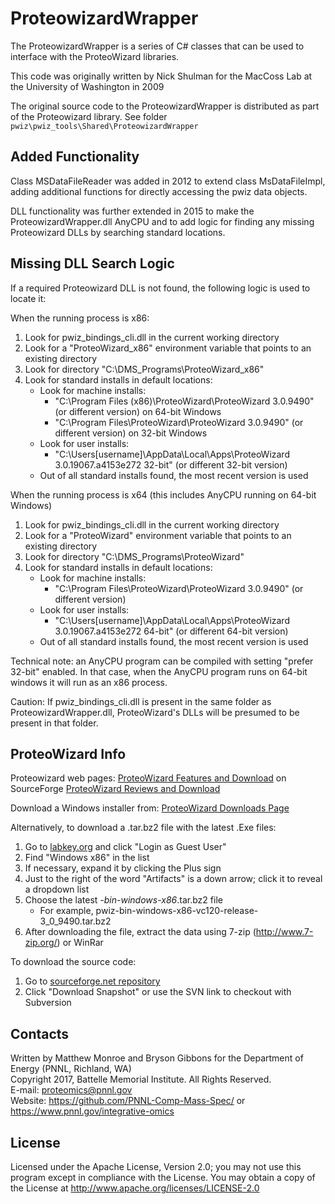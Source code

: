 # ProteowizardWrapper

The ProteowizardWrapper is a series of C# classes that can be used to interface with the ProteoWizard libraries.

This code was originally written by Nick Shulman for the MacCoss Lab at the University of Washington in 2009

The original source code to the ProteowizardWrapper is distributed as part of the Proteowizard library.
See folder `pwiz\pwiz_tools\Shared\ProteowizardWrapper`


## Added Functionality

Class MSDataFileReader was added in 2012 to extend class MsDataFileImpl,
adding additional functions for directly accessing the pwiz data objects.

DLL functionality was further extended in 2015 to make the ProteowizardWrapper.dll AnyCPU
and to add logic for finding any missing Proteowizard DLLs by searching standard locations.

## Missing DLL Search Logic

If a required Proteowizard DLL is not found, the following logic is used to locate it:

When the running process is x86:
1) Look for pwiz_bindings_cli.dll in the current working directory
2) Look for a "ProteoWizard_x86" environment variable that points to an existing directory
3) Look for directory "C:\DMS_Programs\ProteoWizard_x86"
4) Look for standard installs in default locations:
   * Look for machine installs:
     * "C:\Program Files (x86)\ProteoWizard\ProteoWizard 3.0.9490" (or different version) on 64-bit Windows
     * "C:\Program Files\ProteoWizard\ProteoWizard 3.0.9490" (or different version)       on 32-bit Windows
   * Look for user installs:
     * "C:\Users\[username]\AppData\Local\Apps\ProteoWizard 3.0.19067.a4153e272 32-bit" (or different 32-bit version)
   * Out of all standard installs found, the most recent version is used

When the running process is x64 (this includes AnyCPU running on 64-bit Windows)
1) Look for pwiz_bindings_cli.dll in the current working directory
2) Look for a "ProteoWizard" environment variable that points to an existing directory
3) Look for directory "C:\DMS_Programs\ProteoWizard"
4) Look for standard installs in default locations:
   * Look for machine installs:
     * "C:\Program Files\ProteoWizard\ProteoWizard 3.0.9490" (or different version)
   * Look for user installs:
     * "C:\Users\[username]\AppData\Local\Apps\ProteoWizard 3.0.19067.a4153e272 64-bit" (or different 64-bit version)
   * Out of all standard installs found, the most recent version is used

Technical note: an AnyCPU program can be compiled with setting "prefer 32-bit" enabled.
In that case, when the AnyCPU program runs on 64-bit windows it will run as an x86 process.

Caution: If pwiz_bindings_cli.dll is present in the same folder as ProteowizardWrapper.dll,
ProteoWizard's DLLs will be presumed to be present in that folder.

## ProteoWizard Info

Proteowizard web pages:
[ProteoWizard Features and Download](https://proteowizard.sourceforge.io/) on SourceForge
[ProteoWizard Reviews and Download](https://sourceforge.net/projects/proteowizard/)

Download a Windows installer from:
[ProteoWizard Downloads Page](https://proteowizard.sourceforge.io/download.html)

Alternatively, to download a .tar.bz2 file with the latest .Exe files:
1) Go to [labkey.org](http://teamcity.labkey.org:8080/project.html?projectId=ProteoWizard) and click "Login as Guest User"
2) Find "Windows x86" in the list
3) If necessary, expand it by clicking the Plus sign
4) Just to the right of the word "Artifacts" is a down arrow; click it to reveal a dropdown list
5) Choose the latest *-bin-windows-x86*.tar.bz2 file
   *  For example, pwiz-bin-windows-x86-vc120-release-3_0_9490.tar.bz2
6) After downloading the file, extract the data using 7-zip (http://www.7-zip.org/) or WinRar

To download the source code:
1) Go to [sourceforge.net repository](https://sourceforge.net/p/proteowizard/code/HEAD/tree/trunk/)
2) Click "Download Snapshot" or use the SVN link to checkout with Subversion

## Contacts

Written by Matthew Monroe and Bryson Gibbons for the Department of Energy (PNNL, Richland, WA) \
Copyright 2017, Battelle Memorial Institute.  All Rights Reserved. \
E-mail: proteomics@pnnl.gov \
Website: https://github.com/PNNL-Comp-Mass-Spec/ or https://www.pnnl.gov/integrative-omics

## License

Licensed under the Apache License, Version 2.0; you may not use this program except
in compliance with the License.  You may obtain a copy of the License at
http://www.apache.org/licenses/LICENSE-2.0
